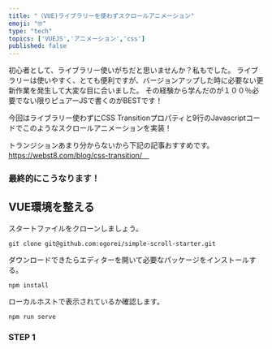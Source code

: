 ```yaml
---
title: "（VUE)ライブラリーを使わずスクロールアニメーション"
emoji: "🤓"
type: "tech"
topics: ['VUEJS','アニメーション','css']
published: false
---
```

初心者として、ライブラリー使いがちだと思いませんか？私もでした。
ライブラリーは使いやすく、とても便利ですが、バージョンアップした時に必要ない更新作業を発生して大変な目に合いました。
その経験から学んだのが１００％必要でない限りピュアーJSで書くのがBESTです！

今回はライブラリー使わずにCSS Transitionプロパティと9行のJavascriptコードでこのようなスクロールアニメーションを実装！



トランジションあまり分からないから下記の記事おすすめです。
https://webst8.com/blog/css-transition/　

### 最終的にこうなります！


## VUE環境を整える 

スタートファイルをクローンしましょう。
```
git clone git@github.com:ogorei/simple-scroll-starter.git

```
ダウンロードできたらエディターを開いて必要なパッケージをインストールする。
```
npm install

```
ローカルホストで表示されているか確認します。
```
npm run serve
```

### STEP 1
<Style>タグに移動して、CSSを書きましょう。

revealというクラスのCSSを書きます。
イベントが発火されるまでにrevealを非表示にしたいので、opacityを０にして、
active（発火）したらアニメーションと一緒に表示させます。

補足）
「transition」で変化の対象と変化の秒数と変化の仕方をまとめて指定します。

```
.reveal{
  position: relative;
  transform: translateY(150px);
  opacity: 0;
  transition: 2s all ease;
}
.reveal.active{
  transform: translateY(0);
  opacity: 1;
}
```

### STEP 2

methodを書きます。
1)revealというクラスが付いている要素を選択します。

```
methods:{
    reveal() {
      const reveals = document.querySelectorAll(".reveal");
    }
}
```

2. アニメーションがsection要素が表示されるタイミングで発火させたいので、
そのため、各要素の位置を確認しなければなりません。
今回getBoundingClientRect()とwindow.innerHeight　を使います。

Element.getBoundingClientRect() メソッドは、要素の寸法と、そのビューポートに対する相対位置に関する情報を返します。
(MDNにより)

innerHeight は Window インターフェイスの読み取り専用プロパティで、ウィンドウの内部の高さをピクセル単位で返します。水平スクロールバーがあれば、その高さを含みます。

<img src="https://developer.mozilla.org/en-US/docs/Web/API/Element/getBoundingClientRect/element-box-diagram.png">


```
for (let i = 0; i < reveals.length; i++) {
        const windowHeight = window.innerHeight;
        const elTop = reveals[i].getBoundingClientRect().top;
        const elVisible = 150;
        if (elTop < windowHeight - elVisible) {
          reveals[i].classList.add("active");
        } else {
          reveals[i].classList.remove("active");
        }
      }
```

補足）
・windowHeightはビューポートの高さを測る
・elTopはreveal要素からの距離またスクロールの距離を測る
・elVisibleを使って、どのタイミング（距離）でsection要素を表示されるべきか決めます。（この場合150px）


最後に下記の関数でCSSクラスをダイナミックに追加されていきます。

```
if (elTop < windowHeight - elVisible) {
  reveals[i].classList.add("active");
} else {
  reveals[i].classList.remove("active");
}

```

reveal関数はこうなります。

```
function reveal() {
  const reveals = document.querySelectorAll(".reveal");
  for (let i = 0; i < reveals.length; i++) {
    const windowHeight = window.innerHeight;
    const elTop = reveals[i].getBoundingClientRect().top;
    const elVisible = 150;
    if (elTop < windowHeight - elVisible) {
      reveals[i].classList.add("active");
    } else {
      reveals[i].classList.remove("active");
    }
  }
}

```

created()のタイミングでイベントをロードされるように設定しましょう

```
window.addEventListener("scroll", reveal);
reveal();

```
